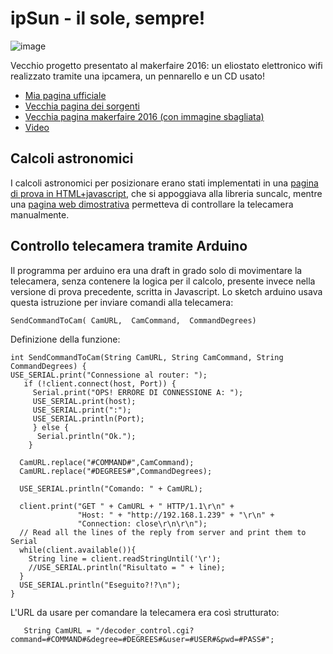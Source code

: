 # ipSun - il sole, sempre!

![image](https://github.com/jumpjack/heliostat/assets/1620953/ef235171-2cf4-443f-badb-16915fe94733)


Vecchio progetto presentato al makerfaire 2016: un eliostato elettronico wifi realizzato tramite una ipcamera, un pennarello e un CD usato!

- [Mia pagina ufficiale](https://jumpjack.wixsite.com/progetti/ipsun)
- [Vecchia pagina dei sorgenti](https://jumpjack.wixsite.com/progetti/sorgenti-ipsun)
- [Vecchia pagina makerfaire 2016 (con immagine sbagliata)](https://makerfairerome.eu/it/espositori/?edition=2016&exhibit=626)
- [Video](https://www.youtube.com/watch?v=MaHDBx17t8A)

## Calcoli astronomici

I calcoli astronomici per posizionare erano stati implementati  in una [pagina di prova in HTML+javascript](https://github.com/jumpjack/heliostat/blob/main/ipSun/SunPositionCalculator101.html), che si appoggiava alla libreria suncalc, mentre una [pagina web dimostrativa](https://github.com/jumpjack/heliostat/blob/main/ipSun/interfaccia-001.html) permetteva di controllare la telecamera manualmente.

## Controllo telecamera tramite Arduino

Il programma per arduino era una draft in grado solo di movimentare la telecamera, senza contenere la logica per il calcolo, presente invece nella versione di prova precedente, scritta in Javascript. Lo sketch arduino usava questa istruzione per inviare comandi alla telecamera:

`SendCommandToCam( CamURL,  CamCommand,  CommandDegrees)`

Definizione della funzione:
```
int SendCommandToCam(String CamURL, String CamCommand, String CommandDegrees) {
USE_SERIAL.print("Connessione al router: ");
   if (!client.connect(host, Port)) {
     Serial.print("OPS! ERRORE DI CONNESSIONE A: ");   
     USE_SERIAL.print(host);
     USE_SERIAL.print(":");
     USE_SERIAL.println(Port);
     } else {
      Serial.println("Ok.");
    } 
  
  CamURL.replace("#COMMAND#",CamCommand);
  CamURL.replace("#DEGREES#",CommandDegrees);
  
  USE_SERIAL.println("Comando: " + CamURL);

  client.print("GET " + CamURL + " HTTP/1.1\r\n" +
               "Host: " + "http://192.168.1.239" + "\r\n" + 
               "Connection: close\r\n\r\n");
  // Read all the lines of the reply from server and print them to Serial
  while(client.available()){
    String line = client.readStringUntil('\r');
    //USE_SERIAL.println("Risultato = " + line);
  }
  USE_SERIAL.println("Eseguito?!?\n");
}
```

L'URL da usare per comandare la telecamera era così strutturato:
```
   String CamURL = "/decoder_control.cgi?command=#COMMAND#&degree=#DEGREES#&user=#USER#&pwd=#PASS#";
```

